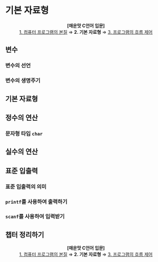 # 기본 자료형

<p align="center">
<b>[매운맛 C언어 입문]</b> <br />
<a href="1. 컴퓨터 프로그램의 본질.md">1. 컴퓨터 프로그램의 본질</a> ⇒ <b>2. 기본 자료형</b> ⇒ <a href="3. 프로그램의 흐름 제어.md">3. 프로그램의 흐름 제어</a>
</p>

## 변수
### 변수의 선언

### 변수의 생명주기

## 기본 자료형

## 정수의 연산
### 문자형 타입 `char`

## 실수의 연산

## 표준 입출력

### 표준 입출력의 의미

### `printf`를 사용하여 출력하기

### `scanf`를 사용하여 입력받기

## 챕터 정리하기

<p align="center">
<b>[매운맛 C언어 입문]</b> <br />
<a href="1. 컴퓨터 프로그램의 본질.md">1. 컴퓨터 프로그램의 본질</a> ⇒ <b>2. 기본 자료형</b> ⇒ <a href="3. 프로그램의 흐름 제어.md">3. 프로그램의 흐름 제어</a>
</p>
